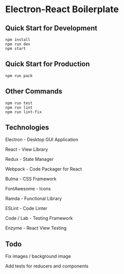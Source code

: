 # Electron-React Boilerplate

## Quick Start for Development

```
npm install
npm run dev
npm start
```

## Quick Start for Production

```
npm run pack
```

## Other Commands

```
npm run test
npm run lint
npm run lint-fix
```

## Technologies

Electron      - Desktop GUI Application

React         - View Library

Redux         - State Manager

Webpack       - Code Packager for React

Bulma         - CSS Framework

FontAwesome   - Icons

Ramda         - Functional Library

ESLint        - Code Linter

Code / Lab    - Testing Framework

Enzyme        - React View Testing

## Todo

Fix images / background image

Add tests for reducers and components
